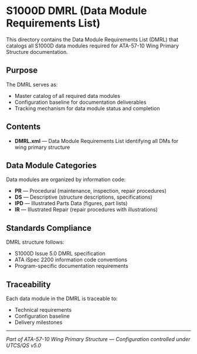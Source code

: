 # S1000D DMRL (Data Module Requirements List)

This directory contains the Data Module Requirements List (DMRL) that catalogs all S1000D data modules required for ATA-57-10 Wing Primary Structure documentation.

## Purpose

The DMRL serves as:
- Master catalog of all required data modules
- Configuration baseline for documentation deliverables
- Tracking mechanism for data module status and completion

## Contents

- **DMRL.xml** — Data Module Requirements List identifying all DMs for wing primary structure

## Data Module Categories

Data modules are organized by information code:
- **PR** — Procedural (maintenance, inspection, repair procedures)
- **DS** — Descriptive (structure descriptions, specifications)
- **IPD** — Illustrated Parts Data (figures, part lists)
- **IR** — Illustrated Repair (repair procedures with illustrations)

## Standards Compliance

DMRL structure follows:
- S1000D Issue 5.0 DMRL specification
- ATA iSpec 2200 information code conventions
- Program-specific documentation requirements

## Traceability

Each data module in the DMRL is traceable to:
- Technical requirements
- Configuration baseline
- Delivery milestones

---

*Part of ATA-57-10 Wing Primary Structure — Configuration controlled under UTCS/QS v5.0*
